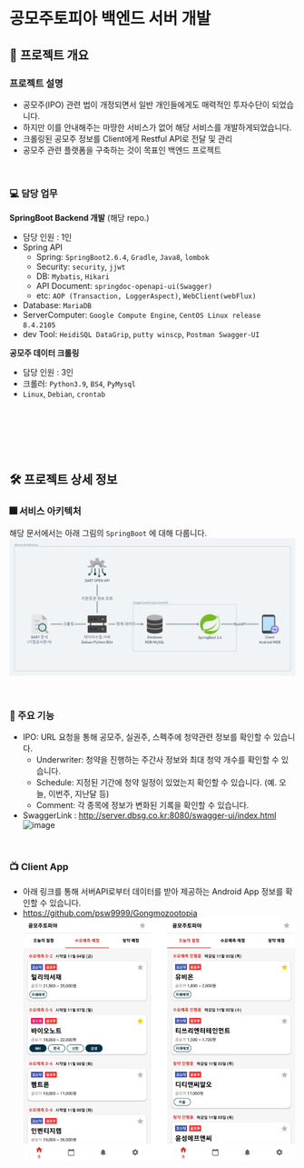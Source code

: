 # 공모주토피아 백엔드 서버 개발

## 📙 프로젝트 개요
### 프로젝트 설명
- 공모주(IPO) 관련 법이 개정되면서 일반 개인들에게도 매력적인 투자수단이 되었습니다.
- 하지만 이를 안내해주는 마땅한 서비스가 없어 해당 서비스를 개발하게되었습니다.
- 크롤링된 공모주 정보를 Client에게 Restful API로 전달 및 관리
- 공모주 관련 플랫폼을 구축하는 것이 목표인 백엔드 프로젝트

<br/>

### 💻 담당 업무

**SpringBoot Backend 개발** (해당 repo.)

- 담당 인원 : 1인
- Spring API
  - Spring: `SpringBoot2.6.4`, `Gradle`, `Java8`, `lombok`
  - Security: `security`, `jjwt`
  - DB: `Mybatis`, `Hikari`
  - API Document: `springdoc-openapi-ui(Swagger)`
  - etc: `AOP (Transaction, LoggerAspect)`, `WebClient(webFlux)`
- Database: `MariaDB`
- ServerComputer: `Google Compute Engine`, `CentOS Linux release 8.4.2105`
- dev Tool: `HeidiSQL DataGrip`, `putty winscp`, `Postman Swagger-UI`


**공모주 데이터 크롤링**

- 담당 인원 : 3인
- 크롤러: `Python3.9`, `BS4`, `PyMysql`
- `Linux`, `Debian`, `crontab`

<br/>

<br/><br/><br/>


## 🛠 프로젝트 상세 정보
### 🎆 서비스 아키텍처
해당 문서에서는 아래 그림의 `SpringBoot` 에 대해 다룹니다.
![img.png](readme_file/img.png)

<br/>

### 🤔 주요 기능
- IPO: URL 요청을 통해 공모주, 실권주, 스펙주에 청약관련 정보를 확인할 수 있습니다.
  - Underwriter: 청약을 진행하는 주간사 정보와 최대 청약 개수를 확인할 수 있습니다.
  - Schedule: 지정된 기간에 청약 일정이 있었는지 확인할 수 있습니다. (예. 오늘, 이번주, 지난달 등)
  - Comment: 각 종목에 정보가 변화된 기록을 확인할 수 있습니다.
- SwaggerLink : http://server.dbsg.co.kr:8080/swagger-ui/index.html
![image](https://user-images.githubusercontent.com/10378777/199421203-2ff4fbfa-ab3e-41ad-af3f-ce7c2ab07b83.png)


<br/>

### 📺 Client App
- 아래 링크를 통해 서버API로부터 데이터를 받아 제공하는 Android App 정보를 확인할 수 있습니다. 
- https://github.com/psw9999/Gongmozootopia
![img.png](readme_file/img_android_exam.png)

<!--
### 고민한점

### 배운점
-->



